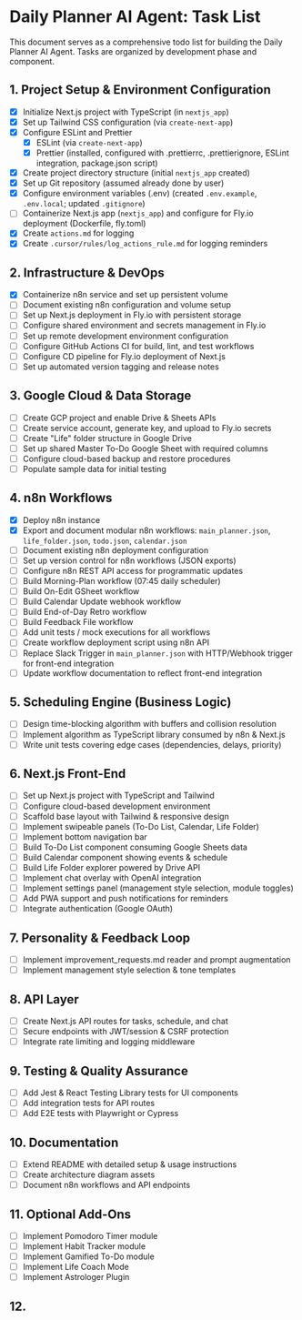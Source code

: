 # Daily Planner AI Agent: Task List

This document serves as a comprehensive todo list for building the Daily Planner AI Agent. Tasks are organized by development phase and component.

## 1. Project Setup & Environment Configuration

- [x] Initialize Next.js project with TypeScript (in `nextjs_app`)
- [x] Set up Tailwind CSS configuration (via `create-next-app`)
- [x] Configure ESLint and Prettier
  - [x] ESLint (via `create-next-app`)
  - [x] Prettier (installed, configured with .prettierrc, .prettierignore, ESLint integration, package.json script)
- [x] Create project directory structure (initial `nextjs_app` created)
- [x] Set up Git repository (assumed already done by user)
- [x] Configure environment variables (.env) (created `.env.example`, `.env.local`; updated `.gitignore`)
- [ ] Containerize Next.js app (`nextjs_app`) and configure for Fly.io deployment (Dockerfile, fly.toml)
- [x] Create `actions.md` for logging
- [x] Create `.cursor/rules/log_actions_rule.md` for logging reminders

## 2. Infrastructure & DevOps

- [x] Containerize n8n service and set up persistent volume
- [ ] Document existing n8n configuration and volume setup
- [ ] Set up Next.js deployment in Fly.io with persistent storage
- [ ] Configure shared environment and secrets management in Fly.io
- [ ] Set up remote development environment configuration
- [ ] Configure GitHub Actions CI for build, lint, and test workflows
- [ ] Configure CD pipeline for Fly.io deployment of Next.js
- [ ] Set up automated version tagging and release notes

## 3. Google Cloud & Data Storage

- [ ] Create GCP project and enable Drive & Sheets APIs
- [ ] Create service account, generate key, and upload to Fly.io secrets
- [ ] Create "Life" folder structure in Google Drive
- [ ] Set up shared Master To-Do Google Sheet with required columns
- [ ] Configure cloud-based backup and restore procedures
- [ ] Populate sample data for initial testing

## 4. n8n Workflows

- [x] Deploy n8n instance
- [x] Export and document modular n8n workflows: `main_planner.json`, `life_folder.json`, `todo.json`, `calendar.json`
- [ ] Document existing n8n deployment configuration
- [ ] Set up version control for n8n workflows (JSON exports)
- [ ] Configure n8n REST API access for programmatic updates
- [ ] Build Morning-Plan workflow (07:45 daily scheduler)
- [ ] Build On-Edit GSheet workflow
- [ ] Build Calendar Update webhook workflow
- [ ] Build End-of-Day Retro workflow
- [ ] Build Feedback File workflow
- [ ] Add unit tests / mock executions for all workflows
- [ ] Create workflow deployment script using n8n API
- [ ] Replace Slack Trigger in `main_planner.json` with HTTP/Webhook trigger for front-end integration
- [ ] Update workflow documentation to reflect front-end integration

## 5. Scheduling Engine (Business Logic)

- [ ] Design time-blocking algorithm with buffers and collision resolution
- [ ] Implement algorithm as TypeScript library consumed by n8n & Next.js
- [ ] Write unit tests covering edge cases (dependencies, delays, priority)

## 6. Next.js Front-End

- [ ] Set up Next.js project with TypeScript and Tailwind
- [ ] Configure cloud-based development environment
- [ ] Scaffold base layout with Tailwind & responsive design
- [ ] Implement swipeable panels (To-Do List, Calendar, Life Folder)
- [ ] Implement bottom navigation bar
- [ ] Build To-Do List component consuming Google Sheets data
- [ ] Build Calendar component showing events & schedule
- [ ] Build Life Folder explorer powered by Drive API
- [ ] Implement chat overlay with OpenAI integration
- [ ] Implement settings panel (management style selection, module toggles)
- [ ] Add PWA support and push notifications for reminders
- [ ] Integrate authentication (Google OAuth)

## 7. Personality & Feedback Loop

- [ ] Implement improvement_requests.md reader and prompt augmentation
- [ ] Implement management style selection & tone templates

## 8. API Layer

- [ ] Create Next.js API routes for tasks, schedule, and chat
- [ ] Secure endpoints with JWT/session & CSRF protection
- [ ] Integrate rate limiting and logging middleware

## 9. Testing & Quality Assurance

- [ ] Add Jest & React Testing Library tests for UI components
- [ ] Add integration tests for API routes
- [ ] Add E2E tests with Playwright or Cypress

## 10. Documentation

- [ ] Extend README with detailed setup & usage instructions
- [ ] Create architecture diagram assets
- [ ] Document n8n workflows and API endpoints

## 11. Optional Add-Ons

- [ ] Implement Pomodoro Timer module
- [ ] Implement Habit Tracker module
- [ ] Implement Gamified To-Do module
- [ ] Implement Life Coach Mode
- [ ] Implement Astrologer Plugin

## 12.
   